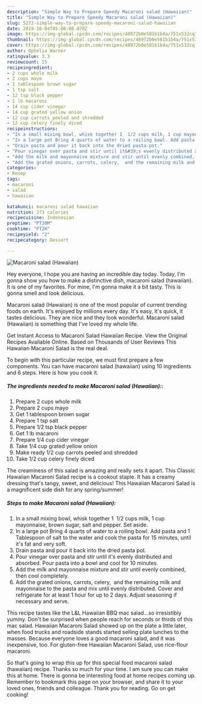 ```yaml
---
description: "Simple Way to Prepare Speedy Macaroni salad (Hawaiian)"
title: "Simple Way to Prepare Speedy Macaroni salad (Hawaiian)"
slug: 5272-simple-way-to-prepare-speedy-macaroni-salad-hawaiian
date: 2019-10-04T05:08:08.078Z
image: https://img-global.cpcdn.com/recipes/48972b0e581b1b4a/751x532cq70/macaroni-salad-hawaiian-recipe-main-photo.jpg
thumbnail: https://img-global.cpcdn.com/recipes/48972b0e581b1b4a/751x532cq70/macaroni-salad-hawaiian-recipe-main-photo.jpg
cover: https://img-global.cpcdn.com/recipes/48972b0e581b1b4a/751x532cq70/macaroni-salad-hawaiian-recipe-main-photo.jpg
author: Ophelia Warner
ratingvalue: 3.3
reviewcount: 15
recipeingredient:
- 2 cups whole milk
- 2 cups mayo
- 1 tablespoon brown sugar
- 1 tsp salt
- 12 tsp black pepper
- 1 lb macaroni
- 14 cup cider vinegar
- 14 cup grated yellow onion
- 12 cup carrots peeled and shredded
- 12 cup celery finely diced
recipeinstructions:
- "In a small mixing bowl, whisk together 1  1/2 cups milk, 1 cup mayonnaise, brown sugar, salt and pepper. Set aside."
- "In a large pot Bring 4 quarts of water to a roiling bowl. Add pasta and 1 Tablespoon of salt to the water and cook the pasta for 15 minutes, until it&#39;s fat and very soft."
- "Drain pasta and pour it back into the dried pasta pot."
- "Pour vinegar over pasta and stir until it&#39;s evenly distributed and absorbed. Pour pasta into a bowl and cool for 10 minutes."
- "Add the milk and mayonnaise mixture and stir until evenly combined, then cool completely."
- "Add the grated onions, carrots, celery,  and the remaining milk and mayonnaise to the pasta and mix until evenly distributed. Cover and refrigerate for at least 1 hour for up to 2 days. Adjust seasoning if necessary and serve."
categories:
- Resep
tags:
- macaroni
- salad
- hawaiian

katakunci: macaroni salad hawaiian
nutrition: 273 calories
recipecuisine: Indonesian
preptime: "PT30M"
cooktime: "PT2H"
recipeyield: "2"
recipecategory: Dessert

---
```



![Macaroni salad (Hawaiian)](https://img-global.cpcdn.com/recipes/48972b0e581b1b4a/751x532cq70/macaroni-salad-hawaiian-recipe-main-photo.jpg)

Hey everyone, I hope you are having an incredible day today. Today, I'm gonna show you how to make a distinctive dish, macaroni salad (hawaiian). It is one of my favorites. For mine, I'm gonna make it a bit tasty. This is gonna smell and look delicious.

Macaroni salad (Hawaiian) is one of the most popular of current trending foods on earth. It's enjoyed by millions every day. It's easy, it's quick, it tastes delicious. They are nice and they look wonderful. Macaroni salad (Hawaiian) is something that I've loved my whole life.

Get Instant Access to Macaroni Salad Hawaiian Recipe. View the Original Recipes Available Online. Based on Thousands of User Reviews This Hawaiian Macaroni Salad is the real deal.


To begin with this particular recipe, we must first prepare a few components. You can have macaroni salad (hawaiian) using 10 ingredients and 6 steps. Here is how you cook it.

##### The ingredients needed to make Macaroni salad (Hawaiian)::

1. Prepare 2 cups whole milk
1. Prepare 2 cups mayo
1. Get 1 tablespoon brown sugar
1. Prepare 1 tsp salt
1. Prepare 1/2 tsp black pepper
1. Get 1 lb macaroni
1. Prepare 1/4 cup cider vinegar
1. Take 1/4 cup grated yellow onion
1. Make ready 1/2 cup carrots peeled and shredded
1. Take 1/2 cup celery finely diced


The creaminess of this salad is amazing and really sets it apart. This Classic Hawaiian Macaroni Salad recipe is a cookout staple. It has a creamy dressing that&#39;s tangy, sweet, and delicious! This Hawaiian Macaroni Salad is a magnificent side dish for any spring/summer! 

##### Steps to make Macaroni salad (Hawaiian):

1. In a small mixing bowl, whisk together 1  1/2 cups milk, 1 cup mayonnaise, brown sugar, salt and pepper. Set aside.
1. In a large pot
Bring 4 quarts of water to a roiling bowl.
Add pasta and 1 Tablespoon of salt to the water and cook the pasta for 15 minutes, until it&#39;s fat and very soft.
1. Drain pasta and pour it back into the dried pasta pot.
1. Pour vinegar over pasta and stir until it&#39;s evenly distributed and absorbed.
Pour pasta into a bowl and cool for 10 minutes.
1. Add the milk and mayonnaise mixture and stir until evenly combined, then cool completely.
1. Add the grated onions, carrots, celery,  and the remaining milk and mayonnaise to the pasta and mix until evenly distributed.
Cover and refrigerate for at least 1 hour for up to 2 days. Adjust seasoning if necessary and serve.


This recipe tastes like the L&amp;L Hawaiian BBQ mac salad…so irresistibly yummy. Don&#39;t be surprised when people reach for seconds or thirds of this mac salad. Hawaiian Macaroni Salad showed up on the plate a little later, when food trucks and roadside stands started selling plate lunches to the masses. Because everyone loves a good macaroni salad, and it was inexpensive, too. For gluten-free Hawaiian Macaroni Salad, use rice-flour macaroni. 

So that's going to wrap this up for this special food macaroni salad (hawaiian) recipe. Thanks so much for your time. I am sure you can make this at home. There is gonna be interesting food at home recipes coming up. Remember to bookmark this page on your browser, and share it to your loved ones, friends and colleague. Thank you for reading. Go on get cooking!
